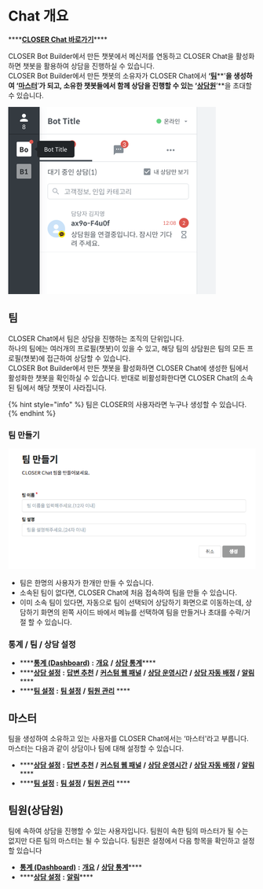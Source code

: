# Chat 개요

\*\*\*\*[**CLOSER Chat 바로가기**](https://chat.closer.ai)\*\*\*\*

CLOSER Bot Builder에서 만든 챗봇에서 메신저를 연동하고 CLOSER Chat을 활성화하면 챗봇을 활용하여 상담을 진행하실 수 있습니다.  
CLOSER Bot Builder에서 만든 챗봇의 소유자가 CLOSER Chat에서 **‘**[**팀**](chat.md#undefined)**’**을 생성하여 **‘**[**마스터**](chat.md#undefined-1)**’**가 되고, 소유한 챗봇들에서 함께 상담을 진행할 수 있는 **‘**[**상담원**](chat.md#undefined-2)**’**을 초대할 수 있습니다.

![](../.gitbook/assets/openbeta_chat_-_.png)

## 팀

CLOSER Chat에서 팀은 상담을 진행하는 조직의 단위입니다.  
하나의 팀에는 여러개의 프로필\(챗봇\)이 있을 수 있고, 해당 팀의 상담원은 팀의 모든 프로필\(챗봇\)에 접근하여 상담할 수 있습니다.  
CLOSER Bot Builder에서 만든 챗봇을 활성화하면 CLOSER Chat에 생성한 팀에서 활성화한 챗봇을 확인하실 수 있습니다. 반대로 비활성화한다면 CLOSER Chat의 소속된 팀에서 해당 챗봇이 사라집니다.

{% hint style="info" %}
팀은 CLOSER의 사용자라면 누구나 생성할 수 있습니다.
{% endhint %}

### 팀 만들기

![&#xD300; &#xB9CC;&#xB4E4;&#xAE30; &#xD654;&#xBA74; &#xC608;&#xC2DC;](../.gitbook/assets/undefined%20%2817%29.png)

* 팀은 한명의 사용자가 한개만 만들 수 있습니다.
* 소속된 팀이 없다면, CLOSER Chat에 처음 접속하여 팀을 만들 수 있습니다.
* 이미 소속 팀이 있다면, 자동으로 팀이 선택되어 상담하기 화면으로  이동하는데, 상담하기 화면의 왼쪽 사이드 바에서 메뉴를 선택하여 팀을 만들거나 초대를 수락/거절 할 수 있습니다.

### 통계 / 팀 / 상담 설정

* \*\*\*\*[**통계 \(Dashboard\)**](undefined.md) **:** [**개요**](undefined.md#undefined) **/** [**상담 통계**](undefined.md#undefined-1)\*\*\*\*
* \*\*\*\*[**상담 설정**](undefined-1/undefined.md) **:** [**답변 추천**](undefined-1/undefined.md#undefined-1) **/** [**커스텀 웹 패널**](undefined-1/undefined.md#undefined-2) **/** [**상담 운영시간**](undefined-1/undefined.md#undefined-3) **/** [**상담 자동 배정**](undefined-1/undefined.md#undefined-4) **/** [**알림**](undefined-1/undefined.md#undefined-5)\*\*\*\*
* \*\*\*\*[**팀 설정**](undefined-1/undefined-1.md) **:** [**팀 설정**](undefined-1/undefined-1.md#undefined) **/** [**팀원 관리**](undefined-1/undefined-1.md#undefined-2) ****

## 마스터

팀을 생성하여 소유하고 있는 사용자를 CLOSER Chat에서는 ‘마스터'라고 부릅니다.  
마스터는 다음과 같이 상담이나 팀에 대해 설정할 수 있습니다.

* \*\*\*\*[**상담 설정**](undefined-1/undefined.md) **:** [**답변 추천**](undefined-1/undefined.md#undefined-1) **/** [**커스텀 웹 패널**](undefined-1/undefined.md#undefined-2) **/** [**상담 운영시간**](undefined-1/undefined.md#undefined-3) **/** [**상담 자동 배정**](undefined-1/undefined.md#undefined-4) **/** [**알림**](undefined-1/undefined.md#undefined-5)\*\*\*\*
* \*\*\*\*[**팀 설정**](undefined-1/undefined-1.md) **:** [**팀 설정**](undefined-1/undefined-1.md#undefined) **/** [**팀원 관리**](undefined-1/undefined-1.md#undefined-2) ****

## 팀원\(상담원\)

팀에 속하여 상담을 진행할 수 있는 사용자입니다. 팀원이 속한 팀의 마스터가 될 수는 없지만 다른 팀의 마스터는 될 수 있습니다. 팀원은 설정에서 다음 항목을 확인하고 설정할  있습니다

* [**통계 \(Dashboard\)**](undefined.md) **:** [**개요**](undefined.md#undefined) **/** [**상담 통계**](undefined.md#undefined-1)\*\*\*\*
* \*\*\*\*[**상담 설정**](undefined-1/undefined.md) **:** [**알림**](undefined-1/undefined.md#undefined-5)\*\*\*\*




